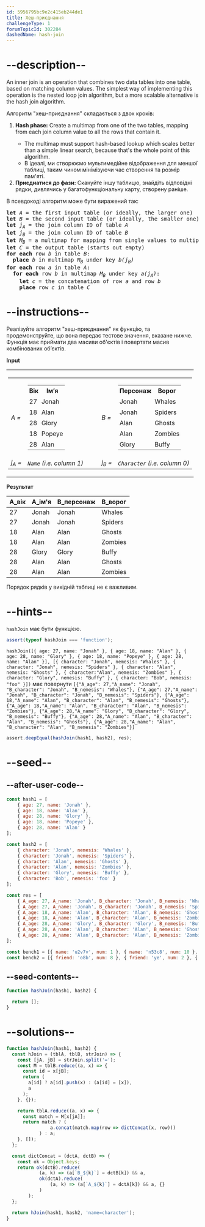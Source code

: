 ```yaml
---
id: 5956795bc9e2c415eb244de1
title: Хеш-приєднання
challengeType: 1
forumTopicId: 302284
dashedName: hash-join
---
```


# --description--

An inner join is an operation that combines two data tables into one table, based on matching column values. The simplest way of implementing this operation is the nested loop join algorithm, but a more scalable alternative is the hash join algorithm.

Алгоритм "хеш-приєднання" складається з двох кроків:

<ol>
  <li><strong>Hash phase:</strong> Create a multimap from one of the two tables, mapping from each join column value to all the rows that contain it.</li>
  <ul>
    <li>The multimap must support hash-based lookup which scales better than a simple linear search, because that's the whole point of this algorithm.</li>
    <li>В ідеалі, ми створюємо мультимедійне відображення для меншої таблиці, таким чином мінімізуючи час створення та розмір пам'яті.</li>
  </ul>
  <li><strong>Приєднатися до фази:</strong> Скануйте іншу таблицю, знайдіть відповідні рядки, дивлячись у багатофункціональну карту, створену раніше.</li>
</ol>

В псевдокоді алгоритм може бути виражений так:

<pre><strong>let</strong> <i>A</i> = the first input table (or ideally, the larger one)
<strong>let</strong> <i>B</i> = the second input table (or ideally, the smaller one)
<strong>let</strong> <i>j<sub>A</sub></i> = the join column ID of table <i>A</i>
<strong>let</strong> <i>j<sub>B</sub></i> = the join column ID of table <i>B</i>
<strong>let</strong> <i>M<sub>B</sub></i> = a multimap for mapping from single values to multiple rows of table <i>B</i> (starts out empty)
<strong>let</strong> <i>C</i> = the output table (starts out empty)
<strong>for each</strong> row <i>b</i> in table <i>B</i>:
  <strong>place</strong> <i>b</i> in multimap <i>M<sub>B</sub></i> under key <i>b(j<sub>B</sub>)</i>
<strong>for each</strong> row <i>a</i> in table <i>A</i>:
  <strong>for each</strong> row <i>b</i> in multimap <i>M<sub>B</sub></i> under key <i>a(j<sub>A</sub>)</i>:
    <strong>let</strong> <i>c</i> = the concatenation of row <i>a</i> and row <i>b</i>
    <strong>place</strong> row <i>c</i> in table <i>C</i>
</pre>

# --instructions--

Реалізуйте алгоритм "хеш-приєднання" як функцію, та продемонструйте, що вона передає тестове значення, вказане нижче. Функція має приймати два масиви об'єктів і повертати масив комбінованих об’єктів.

**Input**

<table>
  <tr>
    <td style="padding: 4px; margin: 5px;">
      <table style="border:none; border-collapse:collapse;">
        <tr>
          <td style="border:none"><i>A =</i></td>
          <td style="border:none">
            <table>
              <tr>
                <th style="padding: 4px; margin: 5px;">Вік</th>
                <th style="padding: 4px; margin: 5px;">Ім’я</th>
              </tr>
              <tr>
                <td style="padding: 4px; margin: 5px;">27</td>
                <td style="padding: 4px; margin: 5px;">Jonah</td>
              </tr>
              <tr>
                <td style="padding: 4px; margin: 5px;">18</td>
                <td style="padding: 4px; margin: 5px;">Alan</td>
              </tr>
              <tr>
                <td style="padding: 4px; margin: 5px;">28</td>
                <td style="padding: 4px; margin: 5px;">Glory</td>
              </tr>
              <tr>
                <td style="padding: 4px; margin: 5px;">18</td>
                <td style="padding: 4px; margin: 5px;">Popeye</td>
              </tr>
              <tr>
                <td style="padding: 4px; margin: 5px;">28</td>
                <td style="padding: 4px; margin: 5px;">Alan</td>
              </tr>
            </table>
          </td>
          <td style="border:none; padding-left:1.5em;" rowspan="2"></td>
          <td style="border:none"><i>B =</i></td>
          <td style="border:none">
            <table>
              <tr>
                <th style="padding: 4px; margin: 5px;">Персонаж</th>
                <th style="padding: 4px; margin: 5px;">Ворог</th>
              </tr>
              <tr>
                <td style="padding: 4px; margin: 5px;">Jonah</td>
                <td style="padding: 4px; margin: 5px;">Whales</td>
              </tr>
              <tr>
                <td style="padding: 4px; margin: 5px;">Jonah</td>
                <td style="padding: 4px; margin: 5px;">Spiders</td>
              </tr>
              <tr>
                <td style="padding: 4px; margin: 5px;">Alan</td>
                <td style="padding: 4px; margin: 5px;">Ghosts</td>
              </tr>
              <tr>
                <td style="padding: 4px; margin: 5px;">Alan</td>
                <td style="padding: 4px; margin: 5px;">Zombies</td>
              </tr>
              <tr>
                <td style="padding: 4px; margin: 5px;">Glory</td>
                <td style="padding: 4px; margin: 5px;">Buffy</td>
              </tr>
            </table>
          </td>
        </tr>
        <tr>
          <td style="border:none">
            <i>j<sub>A</sub> =</i>
          </td>
          <td style="border:none">
            <i><code>Name</code> (i.e. column 1)</i>
          </td>
          <td style="border:none">
            <i>j<sub>B</sub> =</i>
          </td>
          <td style="border:none">
            <i><code>Character</code> (i.e. column 0)</i>
          </td>
        </tr>
      </table>
    </td>
  </tr>
</table>

**Результат**

| A_вік | A_ім'я | B_персонаж | B_ворог |
| ----- | ------ | ---------- | ------- |
| 27    | Jonah  | Jonah      | Whales  |
| 27    | Jonah  | Jonah      | Spiders |
| 18    | Alan   | Alan       | Ghosts  |
| 18    | Alan   | Alan       | Zombies |
| 28    | Glory  | Glory      | Buffy   |
| 28    | Alan   | Alan       | Ghosts  |
| 28    | Alan   | Alan       | Zombies |

Порядок рядків у вихідній таблиці не є важливим.

# --hints--

`hashJoin` має бути функцією.

```js
assert(typeof hashJoin === 'function');
```

`hashJoin([{ age: 27, name: "Jonah" }, { age: 18, name: "Alan" }, { age: 28, name: "Glory" }, { age: 18, name: "Popeye" }, { age: 28, name: "Alan" }], [{ character: "Jonah", nemesis: "Whales" }, { character: "Jonah", nemesis: "Spiders" }, { character: "Alan", nemesis: "Ghosts" }, { character:"Alan", nemesis: "Zombies" }, { character: "Glory", nemesis: "Buffy" }, { character: "Bob", nemesis: "foo" }])` має повернути `[{"A_age": 27,"A_name": "Jonah", "B_character": "Jonah", "B_nemesis": "Whales"}, {"A_age": 27,"A_name": "Jonah", "B_character": "Jonah", "B_nemesis": "Spiders"}, {"A_age": 18,"A_name": "Alan", "B_character": "Alan", "B_nemesis": "Ghosts"}, {"A_age": 18,"A_name": "Alan", "B_character": "Alan", "B_nemesis": "Zombies"}, {"A_age": 28,"A_name": "Glory", "B_character": "Glory", "B_nemesis": "Buffy"}, {"A_age": 28,"A_name": "Alan", "B_character": "Alan", "B_nemesis": "Ghosts"}, {"A_age": 28,"A_name": "Alan", "B_character": "Alan", "B_nemesis": "Zombies"}]`

```js
assert.deepEqual(hashJoin(hash1, hash2), res);
```

# --seed--

## --after-user-code--

```js
const hash1 = [
    { age: 27, name: 'Jonah' },
    { age: 18, name: 'Alan' },
    { age: 28, name: 'Glory' },
    { age: 18, name: 'Popeye' },
    { age: 28, name: 'Alan' }
];

const hash2 = [
    { character: 'Jonah', nemesis: 'Whales' },
    { character: 'Jonah', nemesis: 'Spiders' },
    { character: 'Alan', nemesis: 'Ghosts' },
    { character: 'Alan', nemesis: 'Zombies' },
    { character: 'Glory', nemesis: 'Buffy' },
    { character: 'Bob', nemesis: 'foo' }
];

const res = [
    { A_age: 27, A_name: 'Jonah', B_character: 'Jonah', B_nemesis: 'Whales' },
    { A_age: 27, A_name: 'Jonah', B_character: 'Jonah', B_nemesis: 'Spiders' },
    { A_age: 18, A_name: 'Alan', B_character: 'Alan', B_nemesis: 'Ghosts' },
    { A_age: 18, A_name: 'Alan', B_character: 'Alan', B_nemesis: 'Zombies' },
    { A_age: 28, A_name: 'Glory', B_character: 'Glory', B_nemesis: 'Buffy' },
    { A_age: 28, A_name: 'Alan', B_character: 'Alan', B_nemesis: 'Ghosts' },
    { A_age: 28, A_name: 'Alan', B_character: 'Alan', B_nemesis: 'Zombies' }
];

const bench1 = [{ name: 'u2v7v', num: 1 }, { name: 'n53c8', num: 10 }, { name: 'oysce', num: 9 }, { name: '0mto2s', num: 1 }, { name: 'vkh5id', num: 4 }, { name: '5od0cf', num: 8 }, { name: 'uuulue', num: 10 }, { name: '3rgsbi', num: 9 }, { name: 'kccv35r', num: 4 }, { name: '80un74', num: 9 }, { name: 'h4pp3', num: 6 }, { name: '51bit', num: 7 }, { name: 'j9ndf', num: 8 }, { name: 'vf3u1', num: 10 }, { name: 'g0bw0om', num: 10 }, { name: 'j031x', num: 7 }, { name: 'ij3asc', num: 9 }, { name: 'byv83y', num: 8 }, { name: 'bjzp4k', num: 4 }, { name: 'f3kbnm', num: 10 }];
const bench2 = [{ friend: 'o8b', num: 8 }, { friend: 'ye', num: 2 }, { friend: '32i', num: 5 }, { friend: 'uz', num: 3 }, { friend: 'a5k', num: 4 }, { friend: 'uad', num: 7 }, { friend: '3w5', num: 10 }, { friend: 'vw', num: 10 }, { friend: 'ah', num: 4 }, { friend: 'qv', num: 7 }, { friend: 'ozv', num: 2 }, { friend: '9ri', num: 10 }, { friend: '7nu', num: 4 }, { friend: 'w3', num: 9 }, { friend: 'tgp', num: 8 }, { friend: 'ibs', num: 1 }, { friend: 'ss7', num: 6 }, { friend: 'g44', num: 9 }, { friend: 'tab', num: 9 }, { friend: 'zem', num: 10 }];
```

## --seed-contents--

```js
function hashJoin(hash1, hash2) {

  return [];
}
```

# --solutions--

```js
function hashJoin(hash1, hash2) {
  const hJoin = (tblA, tblB, strJoin) => {
    const [jA, jB] = strJoin.split('=');
    const M = tblB.reduce((a, x) => {
      const id = x[jB];
      return (
        a[id] ? a[id].push(x) : (a[id] = [x]),
        a
      );
    }, {});

    return tblA.reduce((a, x) => {
      const match = M[x[jA]];
      return match ? (
                a.concat(match.map(row => dictConcat(x, row)))
            ) : a;
    }, []);
  };

  const dictConcat = (dctA, dctB) => {
    const ok = Object.keys;
    return ok(dctB).reduce(
            (a, k) => (a[`B_${k}`] = dctB[k]) && a,
            ok(dctA).reduce(
                (a, k) => (a[`A_${k}`] = dctA[k]) && a, {}
            )
        );
  };

  return hJoin(hash1, hash2, 'name=character');
}
```
